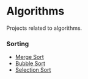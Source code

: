 # Algorithms
Projects related to algorithms.
### Sorting
- [Merge Sort](mergeSort.cpp)
- [Bubble Sort](bubbleSort.cpp)
- [Selection Sort](selectionSort.cpp)
